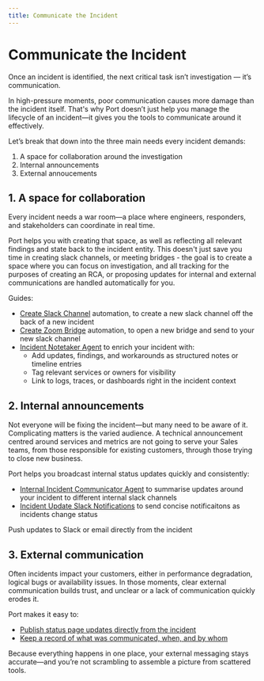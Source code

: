 ```yaml
---
title: Communicate the Incident
---
```


# Communicate the Incident

Once an incident is identified, the next critical task isn’t investigation — it’s communication.

In high-pressure moments, poor communication causes more damage than the incident itself. That's why Port doesn’t just help you manage the lifecycle of an incident—it gives you the tools to communicate around it effectively.

Let’s break that down into the three main needs every incident demands:

1. A space for collaboration around the investigation
1. Internal announcements
1. External annoucements

## 1. A space for collaboration

Every incident needs a war room—a place where engineers, responders, and stakeholders can coordinate in real time.

Port helps you with creating that space, as well as reflecting all relevant findings and state back to the incident entity.
This doesn't just save you time in creating slack channels, or meeting bridges - the goal is to create a space where you can focus on investigation, and all tracking for the purposes of creating an RCA, or proposing updates for internal and external communications are handled automatically for you.

Guides:

- [Create Slack Channel](https://docs.port.io/guides/all/create-slack-channel-for-reported-incident) automation, to create a new slack channel off the back of a new incident
- [Create Zoom Bridge](#) automation, to open a new bridge and send to your new slack channel
- [Incident Notetaker Agent](#) to enrich your incident with:
    - Add updates, findings, and workarounds as structured notes or timeline entries
    - Tag relevant services or owners for visibility
    - Link to logs, traces, or dashboards right in the incident context


## 2. Internal announcements

Not everyone will be fixing the incident—but many need to be aware of it. Complicating matters is the varied audience. A technical announcement centred around services and metrics are not going to serve your Sales teams, from those responsible for existing customers, through those trying to close new business.

Port helps you broadcast internal status updates quickly and consistently:

- [Internal Incident Communicator Agent](#) to summarise updates around your incident to different internal slack channels
- [Incident Update Slack Notifications](#) to send concise notificaitons as incidents change status

Push updates to Slack or email directly from the incident

## 3. External communication

Often incidents impact your customers, either in performance degradation, logical bugs or availability issues. In those moments, clear external communication builds trust, and unclear or a lack of communication quickly erodes it.

Port makes it easy to:

- [Publish status page updates directly from the incident](https://docs.port.io/guides/all/manage-statuspage-incident)
- [Keep a record of what was communicated, when, and by whom](#)

Because everything happens in one place, your external messaging stays accurate—and you’re not scrambling to assemble a picture from scattered tools.
